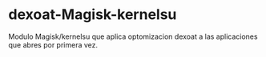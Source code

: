 # dexoat-Magisk-kernelsu
Modulo Magisk/kernelsu que aplica optomizacion dexoat a las aplicaciones que abres por primera vez.
